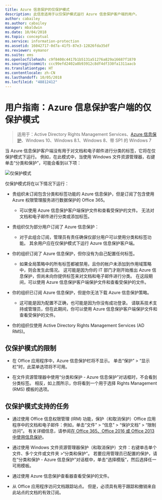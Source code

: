 ```yaml
---
title: Azure 信息保护的仅保护模式
description: 此信息适用于以仅保护模式运行 Azure 信息保护客户端的用户。
author: cabailey
ms.author: cabailey
manager: mbaldwin
ms.date: 10/04/2018
ms.topic: conceptual
ms.service: information-protection
ms.assetid: 16042717-0d7a-41f5-87e3-12826fda35df
ms.reviewer: eymanor
ms.suite: ems
ms.openlocfilehash: c9f8408c4417b1b5131a51276a829a16687f1870
ms.sourcegitcommit: ccc99efd2402a8b93912c8df4df330fa1311aacb
ms.translationtype: HT
ms.contentlocale: zh-CN
ms.lasthandoff: 10/05/2018
ms.locfileid: "48812412"
---
```

# <a name="user-guide-protection-only-mode-for-the-azure-information-protection-client"></a>用户指南：Azure 信息保护客户端的仅保护模式

>适用于：Active Directory Rights Management Services、[Azure 信息保护](https://azure.microsoft.com/pricing/details/information-protection)、Windows 10、Windows 8.1、Windows 8、带 SP1 的 Windows 7


当 Azure 信息保护客户端没有用于对文档和电子邮件进行分类的标签，它将在仅保护模式下运行。 例如，在此模式中，当使用 Windows 文件资源管理器，右键单击“分类和保护”，可能会看到以下项：

![仅保护模式](../media/protection-only-mode.png)

仅保护模式将在以下情况下运行：

- 贵组织未订阅包含分类和标签功能的 Azure 信息保护，但是订阅了包含使用 Azure 权限管理服务进行数据保护的 Office 365。 
    
    - 可以使用 Azure 信息保护客户端保护文件和查看受保护的文件。 无法对文档和电子邮件进行分类或添加标签。

- 贵组织仅为部分用户订阅了 Azure 信息保护：
    
    - 对于此组合订阅，管理员有责任确保仅部分用户可以使用分类和标签功能。 其余用户应在仅保护模式下运行 Azure 信息保护客户端。 

- 你的组织订阅了 Azure 信息保护，但你没有为自己配置任何标签。
    
    - 如果全局策略中的所有标签都被禁用，且你的帐户未添加到作用域策略中，则会发生此情况。 这可能是因为你的 IT 部门才刚开始推出 Azure 信息保护，但尚未向你提供标签来对文档和电子邮件进行分类。 在这段期间，可以使用 Azure 信息保护客户端保护文件和查看受保护的文件。

- 你的组织已订阅 Azure 信息保护，但是你无法下载 Azure 信息保护策略。 
    
    - 这可能是因为配置不正确，也可能是因为你没有成功登录。 请联系技术支持或管理员，但在此期间，你可以使用 Azure 信息保护客户端保护文件和查看受保护的文件。

- 你的组织仅使用 Active Directory Rights Management Services (AD RMS)。 


## <a name="limitations-for-protection-only-mode"></a>仅保护模式的限制

- 在 Office 应用程序中，Azure 信息保护栏将不显示。 单击“保护” > “显示栏”时，此菜单选项将不可用。

- 在文件资源管理器中使用“分类和保护 - Azure 信息保护”对话框时，不会看到分类标签。 相反，如上图所示，你将看到一个用于选择 Rights Management (RMS) 模板的选项。 

## <a name="supported-tasks-for-protection-only-mode"></a>仅保护模式支持的任务

- 通过使用 Office 信息权限管理 (IRM) 功能，保护（和取消保护）Office 应用程序中的文档和电子邮件：例如，单击“文件” > “信息” > “保护文档” > “限制访问”。 有关详细信息，请参阅[在 Office 365、Office 2016 或 Office 2013 中使用信息保护](../help-users.md)。

- 通过使用 Windows 文件资源管理器保护（和取消保护）文件：右键单击单个文件、多个文件或文件夹 >“分类和保护”。 若要应用管理员已配置的保护，请在“分类和保护 - Azure 信息保护”对话框中，单击“选择模版”，然后选择任一可用模板。

- 通过使用 Azure 信息保护查看器查看受保护的文件。

- 从 Office 应用程序访问文档跟踪站点。 但是，必须具有用于跟踪和撤销来自此站点的文档的有效订阅。
  
